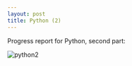 ```yaml
---
layout: post
title: Python (2)
---
```


Progress report for Python, second part:

![python2](https://github.com/tshjortile/tshjortile.github.io/tree/master/assets/img/python2.png?raw=true)

